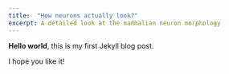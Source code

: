 ```yaml
---
title:  "How neurons actually look?"
excerpt: A detailed look at the mammalian neuron morphology
---
```


**Hello world**, this is my first Jekyll blog post.

I hope you like it!